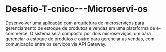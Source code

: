 # Desafio-T-cnico---Microservi-os
Desenvolver uma aplicação com arquitetura de microserviços para gerenciamento de estoque de produtos e vendas em uma plataforma de e-commerce. O sistema será composto por dois microserviços: um para gerenciar o estoque de produtos e outro para gerenciar as vendas, com comunicação entre os serviços via API Gateway. 
